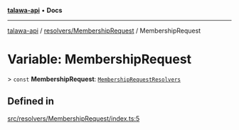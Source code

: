 [**talawa-api**](../../../README.md) • **Docs**

***

[talawa-api](../../../modules.md) / [resolvers/MembershipRequest](../README.md) / MembershipRequest

# Variable: MembershipRequest

\> `const` **MembershipRequest**: [`MembershipRequestResolvers`](../../../types/generatedGraphQLTypes/type-aliases/MembershipRequestResolvers.md)

## Defined in

[src/resolvers/MembershipRequest/index.ts:5](https://github.com/PalisadoesFoundation/talawa-api/blob/bba5d82264abb62b9e358a3d3fe1af18a8a8f6e4/src/resolvers/MembershipRequest/index.ts#L5)
